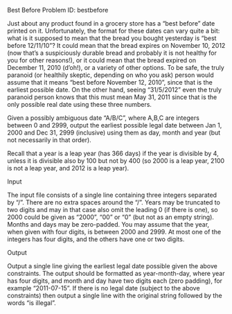 Best Before
Problem ID: bestbefore

Just about any product found in a grocery store has a “best before” date 
printed on it. Unfortunately, the format for these dates can vary quite a bit: 
what is it supposed to mean that the bread you bought yesterday is “best before 
12/11/10”? It could mean that the bread expires on November 10, 2012 (now 
that’s a suspiciously durable bread and probably it is not healthy for you for 
other reasons!), or it could mean that the bread expired on December 11, 2010 
(d’oh!), or a variety of other options. To be safe, the truly paranoid (or 
healthily skeptic, depending on who you ask) person would assume that it means 
“best before November 12, 2010”, since that is the earliest possible date. On 
the other hand, seeing “31/5/2012” even the truly paranoid person knows that 
this must mean May 31, 2011 since that is the only possible real date using 
these three numbers.

Given a possibly ambiguous date “A/B/C”, where A,B,C are integers between 0 and 
2999, output the earliest possible legal date between Jan 1, 2000 and Dec 31, 
2999 (inclusive) using them as day, month and year (but not necessarily in that 
order).

Recall that a year is a leap year (has 366 days) if the year is divisible by 4, 
unless it is divisible also by 100 but not by 400 (so 2000 is a leap year, 2100 
is not a leap year, and 2012 is a leap year).

Input

The input file consists of a single line containing three integers separated by 
“/”. There are no extra spaces around the “/”. Years may be truncated to two 
digits and may in that case also omit the leading 0 (if there is one), so 2000 
could be given as “2000”, “00” or “0” (but not as an empty string). Months and 
days may be zero-padded. You may assume that the year, when given with four 
digits, is between 2000 and 2999. At most one of the integers has four digits, 
and the others have one or two digits.

Output

Output a single line giving the earliest legal date possible given the above 
constraints. The output should be formatted as year-month-day, where year has 
four digits, and month and day have two digits each (zero padding), for example 
“2011-07-15”. If there is no legal date (subject to the above constraints) then 
output a single line with the original string followed by the words “is 
illegal”.
